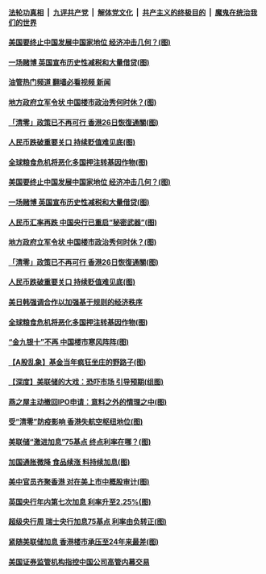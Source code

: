 ####  [法轮功真相](../../../../basic/blob/master/README.md?t=09242301) &nbsp;|&nbsp; [九评共产党](../../../../9ping.md/blob/master/README.md?t=09242301) &nbsp;|&nbsp; [解体党文化](../../../../jtdwh.md/blob/master/README.md?t=09242301)  &nbsp;|&nbsp; [共产主义的终极目的](../../../../gczydzjmd.md/blob/master/README.md?t=09242301) &nbsp;|&nbsp; [魔鬼在统治我们的世界](../../../../mgztzwmdsj.md/blob/master/README.md?t=09242301) 

#### [美国要终止中国发展中国家地位 经济冲击几何？(图)](../pages/p5/1017473.md?t=09242301) 

#### [一场赌博 英国宣布历史性减税和大量借贷(图)](../pages/p5/1017426.md?t=09242301) 

#### [油管热门频道 翻墙必看视频 新闻](http://45.76.130.85:81/youtube.html?09242301)

#### [地方政府立军令状 中国楼市政治秀何时休？(图)](../pages/p5/1017394.md?t=09242301) 

#### [「清零」政策已不再可行 香港26日恢復通關(图)](../pages/p5/1017429.md?t=09242301) 

#### [人民币跌破重要关口 持续贬值难见底(图)](../pages/p5/1017427.md?t=09242301) 

#### [全球粮食危机将恶化多国押注转基因作物(图)](../pages/p5/1017391.md?t=09242301) 

#### [美国要终止中国发展中国家地位 经济冲击几何？(图)](../pages/p5/1017473.md?t=09242301) 

#### [一场赌博 英国宣布历史性减税和大量借贷(图)](../pages/p5/1017426.md?t=09242301) 

#### [人民币汇率再跌 中国央行已重启“秘密武器”(图)](../pages/p5/1017404.md?t=09242301) 

#### [地方政府立军令状 中国楼市政治秀何时休？(图)](../pages/p5/1017394.md?t=09242301) 

#### [「清零」政策已不再可行 香港26日恢復通關(图)](../pages/p5/1017429.md?t=09242301) 

#### [人民币跌破重要关口 持续贬值难见底(图)](../pages/p5/1017427.md?t=09242301) 

#### [美日韩强调合作以加强基于规则的经济秩序](../pages/p5/1017405.md?t=09242301) 

#### [全球粮食危机将恶化多国押注转基因作物(图)](../pages/p5/1017391.md?t=09242301) 

#### [“金九银十”不再 中国楼市寒风阵阵(图)](../pages/p5/1017346.md?t=09242301) 

#### [【A股乱象】基金当年疯狂坐庄的野路子(图)](../pages/p5/1017355.md?t=09242301) 

#### [【深度】美联储的大戏：恐吓市场 引导预期(组图)](../pages/p5/1017353.md?t=09242301) 

#### [燕之屋主动撤回IPO申请：意料之外的情理之中(图)](../pages/p5/1017349.md?t=09242301) 

#### [受“清零”防疫影响 香港失航空枢纽地位(图)](../pages/p5/1017348.md?t=09242301) 

#### [美联储“激进加息”75基点 终点利率在哪？(图)](../pages/p5/1017345.md?t=09242301) 

#### [加国通胀微降 食品续涨 料持续加息(图)](../pages/p5/1017326.md?t=09242301) 

#### [美中官员齐聚香港 对在美上市中概股审计(图)](../pages/p5/1017312.md?t=09242301) 

#### [英国央行年内第七次加息 利率升至2.25%(图)](../pages/p5/1017307.md?t=09242301) 

#### [超级央行周 瑞士央行加息75基点 利率由负转正(图)](../pages/p5/1017300.md?t=09242301) 

#### [紧随美联储加息 香港楼市承压至24年来最差(图)](../pages/p5/1017294.md?t=09242301) 

#### [美国证券监管机构指控中国公司高管内幕交易](../pages/p5/1017289.md?t=09242301) 

<img src='http://gfw-breaker.win/goodnews/indexes/p5.md' width='0px' height='0px'/>
